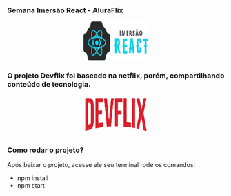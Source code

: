 
### Semana Imersão React - AluraFlix 
<p align="center">
<img width="150" height="90" src="src/assets/img/logo-alura.svg">
<p>

### O projeto Devflix foi baseado na netflix, porém, compartilhando conteúdo de tecnologia.

<p align="center">
<img width="150" height="90" src="src/assets/img/Logo.png">
</p>

### Como rodar o projeto?
Após baixar o projeto, acesse ele seu terminal rode os comandos:

* npm install
* npm start


